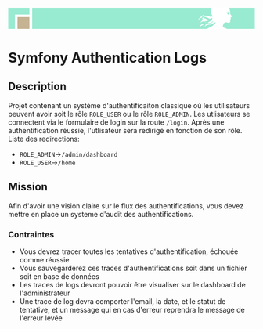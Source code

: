 ![separe](https://github.com/studoo-app/.github/blob/main/profile/studoo-banner-logo.png)
# Symfony Authentication Logs

## Description
Projet contenant un système d'authentificaiton classique où les utilisateurs peuvent avoir soit le rôle `ROLE_USER`
ou le rôle `ROLE_ADMIN`.
Les utlisateurs se connectent via le formulaire de login sur la route `/login`.
Après une authentification réussie, l'utlisateur sera redirigé en fonction de son rôle.
Liste des redirections:
- `ROLE_ADMIN`->`/admin/dashboard`
- `ROLE_USER`->`/home`

## Mission

Afin d'avoir une vision claire sur le flux des authentifications, vous devez mettre en place 
un systeme d'audit des authentifications.

### Contraintes

- Vous devrez tracer toutes les tentatives d'authentification, échouée comme réussie
- Vous sauvegarderez ces traces d'authentifications soit dans un fichier soit en base de données
- Les traces de logs devront pouvoir être visualiser sur le dashboard de l'administrateur
- Une trace de log devra comporter l'email, la date, et le statut de tentative, et un message qui en cas d'erreur reprendra le message de l'erreur levée